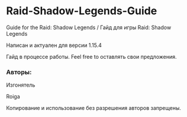 # Raid-Shadow-Legends-Guide
Guide for the Raid: Shadow Legends / Гайд для игры Raid: Shadow Legends

Написан и актуален для версии 1.15.4

Гайд в процессе работы. Feel free to оставлять свои предложения. 

### Авторы: 
Изгонятель

Roiga

Копирование и использование без разрешения авторов запрещены. 
